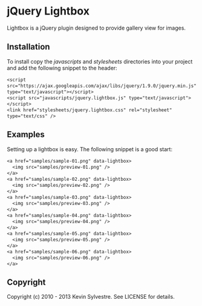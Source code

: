 # jQuery Lightbox

Lightbox is a jQuery plugin designed to provide gallery view for images.

## Installation

To install copy the *javascripts* and *stylesheets* directories into your project and add the following snippet to the header:

    <script src="https://ajax.googleapis.com/ajax/libs/jquery/1.9.0/jquery.min.js" type="text/javascript"></script>
    <script src="javascripts/jquery.lightbox.js" type="text/javascript"></script>
    <link href="stylesheets/jquery.lightbox.css" rel="stylesheet" type="text/css" />

## Examples

Setting up a lightbox is easy. The following snippet is a good start:

    <a href="samples/sample-01.png" data-lightbox>
      <img src="samples/preview-01.png" />
    </a>
    <a href="samples/sample-02.png" data-lightbox>
      <img src="samples/preview-02.png" />
    </a>
    <a href="samples/sample-03.png" data-lightbox>
      <img src="samples/preview-03.png" />
    </a>
    <a href="samples/sample-04.png" data-lightbox>
      <img src="samples/preview-04.png" />
    </a>
    <a href="samples/sample-05.png" data-lightbox>
      <img src="samples/preview-05.png" />
    </a>
    <a href="samples/sample-06.png" data-lightbox>
      <img src="samples/preview-06.png" />
    </a>

## Copyright

Copyright (c) 2010 - 2013 Kevin Sylvestre. See LICENSE for details.
